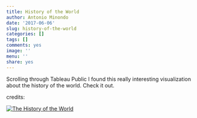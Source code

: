 ```yaml
---
title: History of the World
author: Antonio Minondo
date: '2017-06-06'
slug: history-of-the-world
categories: []
tags: []
comments: yes
image: ''
menu: ''
share: yes
---
```


Scrolling through Tableau Public I found this really interesting visualization about the history of the world. Check it out.

credits:

<div class='tableauPlaceholder' id='viz1496739835219' style='position: relative'><noscript><a href='#'><img alt='The History of the World ' src='https:&#47;&#47;public.tableau.com&#47;static&#47;images&#47;Th&#47;TheHistoryoftheWorld&#47;TheHistoryoftheWorld&#47;1_rss.png' style='border: none' /></a></noscript><object class='tableauViz'  style='display:none;'><param name='host_url' value='https%3A%2F%2Fpublic.tableau.com%2F' /> <param name='site_root' value='' /><param name='name' value='TheHistoryoftheWorld&#47;TheHistoryoftheWorld' /><param name='tabs' value='no' /><param name='toolbar' value='yes' /><param name='static_image' value='https:&#47;&#47;public.tableau.com&#47;static&#47;images&#47;Th&#47;TheHistoryoftheWorld&#47;TheHistoryoftheWorld&#47;1.png' /> <param name='animate_transition' value='yes' /><param name='display_static_image' value='yes' /><param name='display_spinner' value='yes' /><param name='display_overlay' value='yes' /><param name='display_count' value='yes' /></object></div>                <script type='text/javascript'>                    var divElement = document.getElementById('viz1496739835219');                    var vizElement = divElement.getElementsByTagName('object')[0];                    vizElement.style.width='1184px';vizElement.style.height='3269px';                    var scriptElement = document.createElement('script');                    scriptElement.src = 'https://public.tableau.com/javascripts/api/viz_v1.js';                    vizElement.parentNode.insertBefore(scriptElement, vizElement);                </script>

